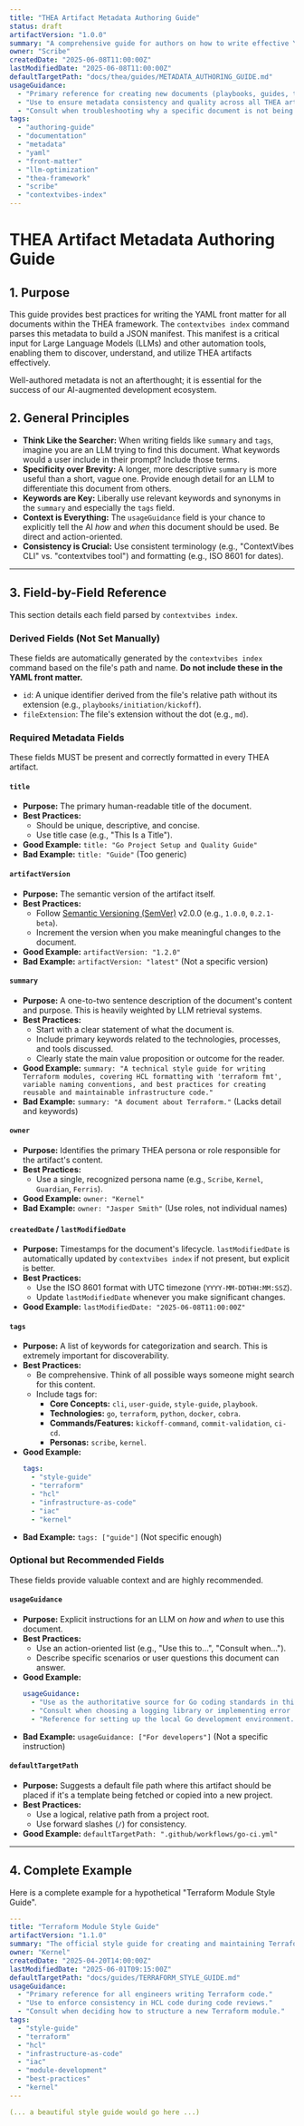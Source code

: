 ```yaml
---
title: "THEA Artifact Metadata Authoring Guide"
status: draft
artifactVersion: "1.0.0"
summary: "A comprehensive guide for authors on how to write effective YAML front matter for THEA framework documents to optimize discoverability and usage by LLMs and automation tools like 'contextvibes index'."
owner: "Scribe"
createdDate: "2025-06-08T11:00:00Z"
lastModifiedDate: "2025-06-08T11:00:00Z"
defaultTargetPath: "docs/thea/guides/METADATA_AUTHORING_GUIDE.md"
usageGuidance:
  - "Primary reference for creating new documents (playbooks, guides, templates) for the THEA framework."
  - "Use to ensure metadata consistency and quality across all THEA artifacts."
  - "Consult when troubleshooting why a specific document is not being found or suggested correctly by an AI assistant."
tags:
  - "authoring-guide"
  - "documentation"
  - "metadata"
  - "yaml"
  - "front-matter"
  - "llm-optimization"
  - "thea-framework"
  - "scribe"
  - "contextvibes-index"
---
```


# THEA Artifact Metadata Authoring Guide

## 1. Purpose

This guide provides best practices for writing the YAML front matter for all documents within the THEA framework. The `contextvibes index` command parses this metadata to build a JSON manifest. This manifest is a critical input for Large Language Models (LLMs) and other automation tools, enabling them to discover, understand, and utilize THEA artifacts effectively.

Well-authored metadata is not an afterthought; it is essential for the success of our AI-augmented development ecosystem.

## 2. General Principles

*   **Think Like the Searcher:** When writing fields like `summary` and `tags`, imagine you are an LLM trying to find this document. What keywords would a user include in their prompt? Include those terms.
*   **Specificity over Brevity:** A longer, more descriptive `summary` is more useful than a short, vague one. Provide enough detail for an LLM to differentiate this document from others.
*   **Keywords are Key:** Liberally use relevant keywords and synonyms in the `summary` and especially the `tags` field.
*   **Context is Everything:** The `usageGuidance` field is your chance to explicitly tell the AI *how* and *when* this document should be used. Be direct and action-oriented.
*   **Consistency is Crucial:** Use consistent terminology (e.g., "ContextVibes CLI" vs. "contextvibes tool") and formatting (e.g., ISO 8601 for dates).

---

## 3. Field-by-Field Reference

This section details each field parsed by `contextvibes index`.

### Derived Fields (Not Set Manually)

These fields are automatically generated by the `contextvibes index` command based on the file's path and name. **Do not include these in the YAML front matter.**

*   `id`: A unique identifier derived from the file's relative path without its extension (e.g., `playbooks/initiation/kickoff`).
*   `fileExtension`: The file's extension without the dot (e.g., `md`).

### Required Metadata Fields

These fields MUST be present and correctly formatted in every THEA artifact.

#### `title`
*   **Purpose:** The primary human-readable title of the document.
*   **Best Practices:**
    *   Should be unique, descriptive, and concise.
    *   Use title case (e.g., "This Is a Title").
*   **Good Example:** `title: "Go Project Setup and Quality Guide"`
*   **Bad Example:** `title: "Guide"` (Too generic)

#### `artifactVersion`
*   **Purpose:** The semantic version of the artifact itself.
*   **Best Practices:**
    *   Follow [Semantic Versioning (SemVer)](https://semver.org/) v2.0.0 (e.g., `1.0.0`, `0.2.1-beta`).
    *   Increment the version when you make meaningful changes to the document.
*   **Good Example:** `artifactVersion: "1.2.0"`
*   **Bad Example:** `artifactVersion: "latest"` (Not a specific version)

#### `summary`
*   **Purpose:** A one-to-two sentence description of the document's content and purpose. This is heavily weighted by LLM retrieval systems.
*   **Best Practices:**
    *   Start with a clear statement of what the document is.
    *   Include primary keywords related to the technologies, processes, and tools discussed.
    *   Clearly state the main value proposition or outcome for the reader.
*   **Good Example:** `summary: "A technical style guide for writing Terraform modules, covering HCL formatting with 'terraform fmt', variable naming conventions, and best practices for creating reusable and maintainable infrastructure code."`
*   **Bad Example:** `summary: "A document about Terraform."` (Lacks detail and keywords)

#### `owner`
*   **Purpose:** Identifies the primary THEA persona or role responsible for the artifact's content.
*   **Best Practices:**
    *   Use a single, recognized persona name (e.g., `Scribe`, `Kernel`, `Guardian`, `Ferris`).
*   **Good Example:** `owner: "Kernel"`
*   **Bad Example:** `owner: "Jasper Smith"` (Use roles, not individual names)

#### `createdDate` / `lastModifiedDate`
*   **Purpose:** Timestamps for the document's lifecycle. `lastModifiedDate` is automatically updated by `contextvibes index` if not present, but explicit is better.
*   **Best Practices:**
    *   Use the ISO 8601 format with UTC timezone (`YYYY-MM-DDTHH:MM:SSZ`).
    *   Update `lastModifiedDate` whenever you make significant changes.
*   **Good Example:** `lastModifiedDate: "2025-06-08T11:00:00Z"`

#### `tags`
*   **Purpose:** A list of keywords for categorization and search. This is extremely important for discoverability.
*   **Best Practices:**
    *   Be comprehensive. Think of all possible ways someone might search for this content.
    *   Include tags for:
        *   **Core Concepts:** `cli`, `user-guide`, `style-guide`, `playbook`.
        *   **Technologies:** `go`, `terraform`, `python`, `docker`, `cobra`.
        *   **Commands/Features:** `kickoff-command`, `commit-validation`, `ci-cd`.
        *   **Personas:** `scribe`, `kernel`.
*   **Good Example:**
    ```yaml
    tags:
      - "style-guide"
      - "terraform"
      - "hcl"
      - "infrastructure-as-code"
      - "iac"
      - "kernel"
    ```
*   **Bad Example:** `tags: ["guide"]` (Not specific enough)


### Optional but Recommended Fields

These fields provide valuable context and are highly recommended.

#### `usageGuidance`
*   **Purpose:** Explicit instructions for an LLM on *how* and *when* to use this document.
*   **Best Practices:**
    *   Use an action-oriented list (e.g., "Use this to...", "Consult when...").
    *   Describe specific scenarios or user questions this document can answer.
*   **Good Example:**
    ```yaml
    usageGuidance:
      - "Use as the authoritative source for Go coding standards in this project."
      - "Consult when choosing a logging library or implementing error handling."
      - "Reference for setting up the local Go development environment."
    ```
*   **Bad Example:** `usageGuidance: ["For developers"]` (Not a specific instruction)


#### `defaultTargetPath`
*   **Purpose:** Suggests a default file path where this artifact should be placed if it's a template being fetched or copied into a new project.
*   **Best Practices:**
    *   Use a logical, relative path from a project root.
    *   Use forward slashes (`/`) for consistency.
*   **Good Example:** `defaultTargetPath: ".github/workflows/go-ci.yml"`

---

## 4. Complete Example

Here is a complete example for a hypothetical "Terraform Module Style Guide".

```yaml
---
title: "Terraform Module Style Guide"
artifactVersion: "1.1.0"
summary: "The official style guide for creating and maintaining Terraform modules. Covers HCL formatting, variable naming conventions, output structure, and best practices for reusable infrastructure code."
owner: "Kernel"
createdDate: "2025-04-20T14:00:00Z"
lastModifiedDate: "2025-06-01T09:15:00Z"
defaultTargetPath: "docs/guides/TERRAFORM_STYLE_GUIDE.md"
usageGuidance:
  - "Primary reference for all engineers writing Terraform code."
  - "Use to enforce consistency in HCL code during code reviews."
  - "Consult when deciding how to structure a new Terraform module."
tags:
  - "style-guide"
  - "terraform"
  - "hcl"
  - "infrastructure-as-code"
  - "iac"
  - "module-development"
  - "best-practices"
  - "kernel"
---

(... a beautiful style guide would go here ...)
